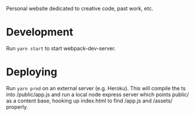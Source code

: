 Personal website dedicated to creative code, past work, etc.

Development
===========

Run `yarn start` to start webpack-dev-server.

Deploying
=========

Run `yarn prod` on an external server (e.g. Heroku). This will
compile the ts into /public/app.js and run a local node express
server which points public/ as a content base, hooking up
index.html to find /app.js and /assets/ properly.